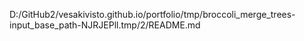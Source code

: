 D:/GitHub2/vesakivisto.github.io/portfolio/tmp/broccoli_merge_trees-input_base_path-NJRJEPll.tmp/2/README.md